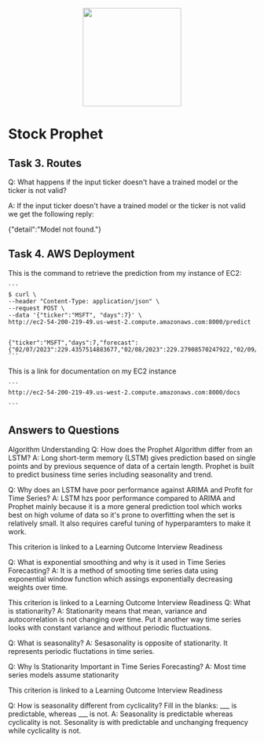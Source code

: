 <p align = "center" draggable=”false” ><img src="https://user-images.githubusercontent.com/37101144/161836199-fdb0219d-0361-4988-bf26-48b0fad160a3.png" 
     width="200px"
     height="auto"/>
</p>

# Stock Prophet 


## Task 3. Routes


Q: What happens if the input ticker doesn't have a trained model or the ticker is not valid?

A: If the input ticker doesn't have a trained model or the ticker is not valid we get the following reply:

{"detail":"Model not found."}


## Task 4. AWS Deployment


This is the command to retrieve the prediction from my instance of EC2:

    ```
    $ curl \
    --header "Content-Type: application/json" \
    --request POST \
    --data '{"ticker":"MSFT", "days":7}' \
    http://ec2-54-200-219-49.us-west-2.compute.amazonaws.com:8000/predict


    {"ticker":"MSFT","days":7,"forecast":{"02/07/2023":229.4357514883677,"02/08/2023":229.27908570247922,"02/09/2023":229.12241991659073,"02/10/2023":228.9657541307022,"02/11/2023":228.80908834481372,"02/12/2023":228.65242255892517,"02/13/2023":228.49575677303667}}
    ```

This is a link for documentation on my EC2 instance


    ```
    http://ec2-54-200-219-49.us-west-2.compute.amazonaws.com:8000/docs

    ```

## Answers to Questions

Algorithm Understanding
Q: How does the Prophet Algorithm differ from an LSTM?
A: Long short-term memory (LSTM) gives prediction based on single points and by previous sequence of data of a certain length. Prophet is built to predict business time series including seasonality and trend.

Q: Why does an LSTM have poor performance against ARIMA and Profit for Time Series?
A: LSTM hzs poor performance compared to ARIMA and Prophet mainly because it is a more general prediction
 tool which works best on high volume of data so it's prone to overfitting when the set is relatively small. It also requires careful tuning of hyperparamters to make it work.

This criterion is linked to a Learning Outcome Interview Readiness

Q: What is exponential smoothing and why is it used in Time Series Forecasting?
A: It is a method of smooting time series data using exponential window function which assings exponentially
decreasing weights over time.

This criterion is linked to a Learning Outcome Interview Readiness
Q: What is stationarity? 
A: Stationarity means that mean, variance and autocorrelation is not changing over time. Put it another way
time series looks with constant variance and without periodic fluctuations.

Q: What is seasonality? 
A: Sesasonality is opposite of stationarity. It represents periodic fluctations in time series.

Q: Why Is Stationarity Important in Time Series Forecasting?
A: Most time series models assume stationarity


This criterion is linked to a Learning Outcome Interview Readiness

Q: How is seasonality different from cyclicality? Fill in the blanks:
___ is predictable, whereas ___ is not.
A: Seasonality is predictable whereas cyclicality is not. Sesonality is with predictable and unchanging frequency while cyclicality is not.
